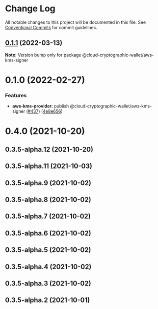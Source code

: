 # Change Log

All notable changes to this project will be documented in this file.
See [Conventional Commits](https://conventionalcommits.org) for commit guidelines.

## [0.1.1](https://github.com/odanado/aws-kms-provider/compare/@cloud-cryptographic-wallet/aws-kms-signer@0.1.0...@cloud-cryptographic-wallet/aws-kms-signer@0.1.1) (2022-03-13)

**Note:** Version bump only for package @cloud-cryptographic-wallet/aws-kms-signer

# 0.1.0 (2022-02-27)

### Features

- **aws-kms-provider:** publish @cloud-cryptographic-wallet/aws-kms-signer ([#437](https://github.com/odanado/aws-kms-provider/issues/437)) ([4e8e656](https://github.com/odanado/aws-kms-provider/commit/4e8e65616a1ed0381bf8b4680d17fefb70686c3b))

# 0.4.0 (2021-10-20)

## 0.3.5-alpha.12 (2021-10-20)

## 0.3.5-alpha.11 (2021-10-03)

## 0.3.5-alpha.9 (2021-10-02)

## 0.3.5-alpha.8 (2021-10-02)

## 0.3.5-alpha.7 (2021-10-02)

## 0.3.5-alpha.6 (2021-10-02)

## 0.3.5-alpha.5 (2021-10-02)

## 0.3.5-alpha.4 (2021-10-02)

## 0.3.5-alpha.3 (2021-10-02)

## 0.3.5-alpha.2 (2021-10-01)
